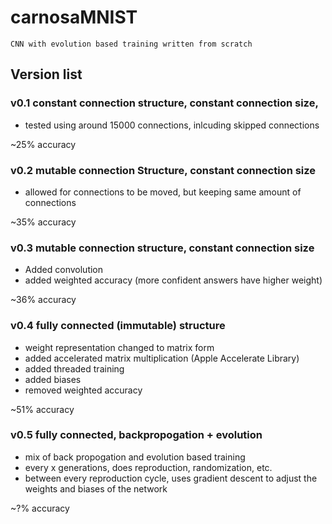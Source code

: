 # carnosaMNIST
    CNN with evolution based training written from scratch

## Version list
### v0.1 constant connection structure, constant connection size, 
- tested using around 15000 connections, inlcuding skipped connections

~25% accuracy
 
### v0.2 mutable connection Structure, constant connection size
- allowed for connections to be moved, but keeping same amount of connections

~35% accuracy
 
### v0.3 mutable connection structure, constant connection size
- Added convolution
- added weighted accuracy (more confident answers have higher weight)

~36% accuracy
 
### v0.4 fully connected (immutable) structure
- weight representation changed to matrix form
- added accelerated matrix multiplication (Apple Accelerate Library)
- added threaded training
- added biases
- removed weighted accuracy 

~51% accuracy

### v0.5 fully connected, backpropogation + evolution
- mix of back propogation and evolution based training
- every x generations, does reproduction, randomization, etc.
- between every reproduction cycle, uses gradient descent to adjust the weights and biases of the network

~?% accuracy
